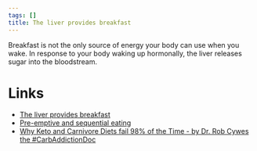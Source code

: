 ```yaml
---
tags: []
title: The liver provides breakfast
---
```


Breakfast is not the only source of energy your body can use when you wake.
In response to your body waking up hormonally, the liver releases sugar into the bloodstream.

# Links
- [The liver provides breakfast](20200430091750.md)
- [Pre-emptive and sequential eating](20200429195608.md)
- [Why Keto and Carnivore Diets fail 98% of the Time - by Dr. Rob Cywes the #CarbAddictionDoc](https://www.youtube.com/watch?v=9DLWzpWogsU)
